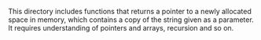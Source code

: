 This directory includes functions that returns a pointer to a newly allocated space in memory, which contains a copy of the string given as a parameter. It requires understanding of pointers and arrays, recursion and so on.
